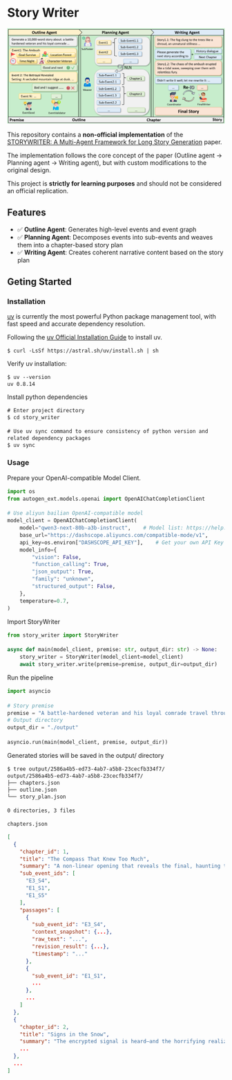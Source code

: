 # Story Writer

![alt text](resource/image.png)


This repository contains a **non-official implementation** of the [STORYWRITER: A Multi-Agent Framework for Long Story Generation](https://arxiv.org/abs/2506.16445) paper.

The implementation follows the core concept of the paper (Outline agent → Planning agent → Writing agent), but with custom modifications to the original design.

This project is **strictly for learning purposes** and should not be considered an official replication.

## Features

- ✅ **Outline Agent**: Generates high-level events and event graph
- ✅ **Planning Agent**: Decomposes events into sub-events and weaves them into a chapter-based story plan
- ✅ **Writing Agent**: Creates coherent narrative content based on the story plan

## Geting Started

### Installation

[uv](https://docs.astral.sh/uv/) is currently the most powerful Python package management tool, with fast speed and accurate dependency resolution.

Following the  [uv Official Installation Guide](https://docs.astral.sh/uv/getting-started/installation) to install uv.

```shell
$ curl -LsSf https://astral.sh/uv/install.sh | sh
```

Verify uv installation:

```shell
$ uv --version
uv 0.8.14
```

Install python dependencies

```shell
# Enter project directory
$ cd story_writer

# Use uv sync command to ensure consistency of python version and related dependency packages
$ uv sync
```

### Usage

Prepare your OpenAI-compatible Model Client.
```python
import os
from autogen_ext.models.openai import OpenAIChatCompletionClient

# Use aliyun bailian OpenAI-compatible model
model_client = OpenAIChatCompletionClient(
    model="qwen3-next-80b-a3b-instruct",    # Model list: https://help.aliyun.com/zh/model-studio/getting-started/models
    base_url="https://dashscope.aliyuncs.com/compatible-mode/v1",
    api_key=os.environ["DASHSCOPE_API_KEY"],    # Get your own API Key：https://help.aliyun.com/zh/model-studio/developer-reference/get-api-key
    model_info={
        "vision": False,
        "function_calling": True,
        "json_output": True,
        "family": "unknown",
        "structured_output": False,
    },
    temperature=0.7,
)
```

Import StoryWriter
```python
from story_writer import StoryWriter

async def main(model_client, premise: str, output_dir: str) -> None:
    story_writer = StoryWriter(model_client=model_client)
    await story_writer.write(premise=premise, output_dir=output_dir)
```

Run the pipeline
```python
import asyncio

# Story premise
premise = "A battle-hardened veteran and his loyal comrade travel through a mountain range after a failed campaign. Strange signs suggest someone betrayed them."
# Output directory
output_dir = "./output"

asyncio.run(main(model_client, premise, output_dir))
```

Generated stories will be saved in the output/ directory

```shell
$ tree output/2586a4b5-ed73-4ab7-a5b8-23cecfb334f7/
output/2586a4b5-ed73-4ab7-a5b8-23cecfb334f7/
├── chapters.json
├── outline.json
└── story_plan.json

0 directories, 3 files
```

`chapters.json`
```json
[
  {
    "chapter_id": 1,
    "title": "The Compass That Knew Too Much",
    "summary": "A non-linear opening that reveals the final, haunting truth of the compass before showing its discovery. The chapter weaves together the revelation of the compass’s true purpose with its initial discovery, creating mystery and emotional gravity from the start.",
    "sub_event_ids": [
      "E3_S4",
      "E1_S1",
      "E1_S5"
    ],
    "passages": [
      {
        "sub_event_id": "E3_S4",
        "context_snapshot": {...},
        "raw_text": "...",
        "revision_result": {...},
        "timestamp": "..."
      },
      {
        "sub_event_id": "E1_S1",
        ...
      },
      ...
    ]
  },
  {
    "chapter_id": 2,
    "title": "Signs in the Snow",
    "summary": "The encrypted signal is heard—and the horrifying realization dawns that it comes from a man presumed dead. This chapter focuses on the psychological unraveling as Elias and Rook each process the signal independently, unaware the other has already begun to suspect the truth.",
    ...
  },
  ...
]
```
